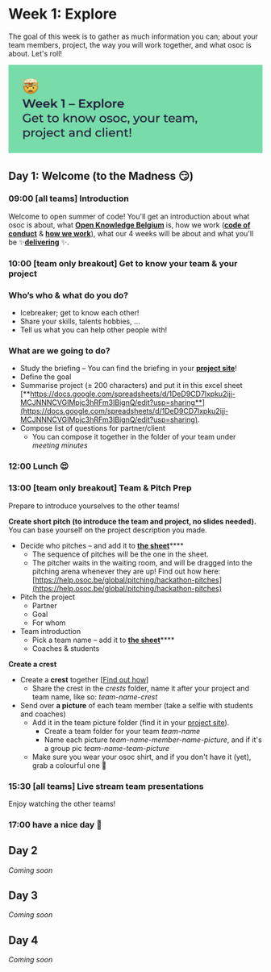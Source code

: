 # Week 1: Explore

The goal of this week is to gather as much information you can; about your team members, project, the way you will work together, and what osoc is about. Let's roll!

![In week 1 we explore; get to know your team, project and client!](../.gitbook/assets/osoc-2020-cal-week-1-0.jpg)

## Day 1: Welcome \(to the Madness 😏\)

### **09:00 \[all teams\] Introduction**

Welcome to open summer of code! You'll get an introduction about what osoc is about, what [**Open Knowledge Belgium**](https://openknowledge.be/) is, how we work \([**code of conduct**](https://help.osoc.be/global/code-of-conduct) & [**how we work**](https://help.osoc.be/global/way-of-work)\), what our 4 weeks will be about and what you'll be ✨[**delivering**](https://help.osoc.be/global/how-to-deliver-like-a-pro) ✨.

### **10:00 \[team only breakout\] Get to know your team & your project**

### Who’s who & what do you do?

* Icebreaker; get to know each other!
* Share your skills, talents hobbies, …
* Tell us what you can help other people with!

### What are we going to do?

* Study the briefing – You can find the briefing in your [**project site**](../projects-partners/projects-partners-overview.md)!
* Define the goal
* Summarise project \(± 200 characters\) and put it in this excel sheet [**https://docs.google.com/spreadsheets/d/1DeD9CD7lxpku2ijj-MCJNNNCVGIMpjc3hRFm3IBignQ/edit?usp=sharing**](https://docs.google.com/spreadsheets/d/1DeD9CD7lxpku2ijj-MCJNNNCVGIMpjc3hRFm3IBignQ/edit?usp=sharing).
* Compose list of questions for partner/client
  * You can compose it together in the folder of your team under _meeting minutes_

### 12:00 Lunch 😍

### **13:00 \[team only breakout\] Team & Pitch Prep**

Prepare to introduce yourselves to the other teams!

**Create short pitch \(to introduce the team and project, no slides needed\).** You can base yourself on the project description you made.

* Decide who pitches – and add it to [**the sheet**](https://docs.google.com/spreadsheets/d/1DeD9CD7lxpku2ijj-MCJNNNCVGIMpjc3hRFm3IBignQ/edit?usp=sharing)\*\*\*\*
  * The sequence of pitches will be the one in the sheet.
  * The pitcher waits in the waiting room, and will be dragged into the pitching arena whenever they are up! Find out how here: [https://help.osoc.be/global/pitching/hackathon-pitches](https://help.osoc.be/global/pitching/hackathon-pitches)
* Pitch the project
  * Partner
  * Goal
  * For whom
* Team introduction
  * Pick a team name – add it to [**the sheet**](https://docs.google.com/spreadsheets/d/1DeD9CD7lxpku2ijj-MCJNNNCVGIMpjc3hRFm3IBignQ/edit?usp=sharing)\*\*\*\*
  * Coaches & students

**Create a crest**

* Create a **crest** together \[[Find out how](https://help.osoc.be/global/how-to-create-crests)\]
  * Share the crest in the _crests_ folder, name it after your project and team name, like so: _team-name-crest_
* Send over **a picture** of each team member \(take a selfie with students and coaches\)
  * Add it in the team picture folder \(find it in your [project site](../projects-partners/projects-partners-overview.md)\).
    * Create a team folder for your team _team-name_
    * Name each picture _team-name-member-name-picture_, and if it's a group pic _team-name-team-picture_
  * Make sure you wear your osoc shirt, and if you don't have it \(yet\), grab a colourful one 🌈

### **15:30 \[all teams\] Live stream team presentations**

Enjoy watching the other teams!

### 17:00 have a nice day 🥳

## Day 2

_Coming soon_

## Day 3

_Coming soon_

## Day 4

_Coming soon_

